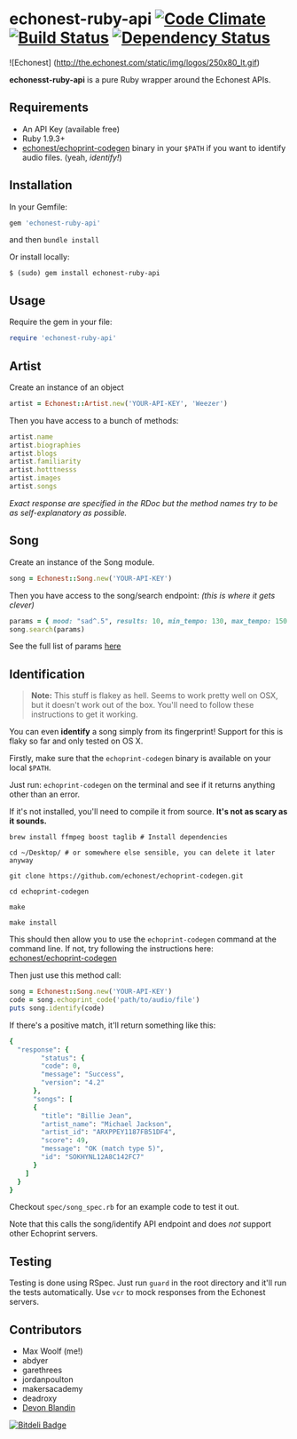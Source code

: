 # echonest-ruby-api [![Code Climate](https://codeclimate.com/github/maxehmookau/echonest-ruby-api.png)](https://codeclimate.com/github/maxehmookau/echonest-ruby-api) [![Build Status](https://travis-ci.org/maxehmookau/echonest-ruby-api.png)](https://travis-ci.org/maxehmookau/echonest-ruby-api) [![Dependency Status](https://gemnasium.com/maxehmookau/echonest-ruby-api.png)](https://gemnasium.com/maxehmookau/echonest-ruby-api)


![Echonest] (http://the.echonest.com/static/img/logos/250x80_lt.gif)

**echonesst-ruby-api** is a pure Ruby wrapper around the Echonest APIs. 

## Requirements
* An API Key (available free)
* Ruby 1.9.3+
* [echonest/echoprint-codegen](https://github.com/echonest/echoprint-codegen) binary in your `$PATH` if you want to identify audio files. (yeah, *identify!*)

## Installation

In your Gemfile:

```ruby
gem 'echonest-ruby-api'
```
    
and then `bundle install`

Or install locally:

    $ (sudo) gem install echonest-ruby-api


## Usage

Require the gem in your file:

```ruby
require 'echonest-ruby-api'
```

## Artist

Create an instance of an object

```ruby
artist = Echonest::Artist.new('YOUR-API-KEY', 'Weezer')
```

Then you have access to a bunch of methods:

```ruby
artist.name
artist.biographies
artist.blogs
artist.familiarity
artist.hotttnesss
artist.images
artist.songs
```
    
*Exact response are specified in the RDoc  but the method names try to be as self-explanatory as possible.*

## Song

Create an instance of the Song module.

```ruby
song = Echonest::Song.new('YOUR-API-KEY')
```

Then you have access to the song/search endpoint:
*(this is where it gets clever)*

```ruby
params = { mood: "sad^.5", results: 10, min_tempo: 130, max_tempo: 150 }
song.search(params)
```

See the full list of params [here](http://developer.echonest.com/docs/v4/song.html#search)

## Identification

> **Note:** This stuff is flakey as hell. Seems to work pretty well on OSX, but it doesn't work out of the box. You'll need to follow these instructions to get it working.

You can even **identify** a song simply from its fingerprint! Support for this is flaky so far and only tested on OS X.

Firstly, make sure that the `echoprint-codegen` binary is available on your local `$PATH`. 
    
Just run: `echoprint-codegen` on the terminal and see if it returns anything other than an error.
    
If it's not installed, you'll need to compile it from source. **It's not as scary as it sounds.**


    brew install ffmpeg boost taglib # Install dependencies
    
    cd ~/Desktop/ # or somewhere else sensible, you can delete it later anyway
    
    git clone https://github.com/echonest/echoprint-codegen.git
    
    cd echoprint-codegen
    
    make
    
    make install
    
This should then allow you to use the `echoprint-codegen` command at the command line. If not, try following the instructions here: [echonest/echoprint-codegen](https://github.com/echonest/echoprint-codegen)

Then just use this method call:

```ruby
song = Echonest::Song.new('YOUR-API-KEY')
code = song.echoprint_code('path/to/audio/file')
puts song.identify(code)
```

If there's a positive match, it'll return something like this:

```ruby
{
  "response": {
        "status": {
        "code": 0,
        "message": "Success",
        "version": "4.2"
      },
      "songs": [
      {
        "title": "Billie Jean",
        "artist_name": "Michael Jackson",
        "artist_id": "ARXPPEY1187FB51DF4",
        "score": 49,
        "message": "OK (match type 5)",
        "id": "SOKHYNL12A8C142FC7"
      }
    ]
  }
}
```

Checkout `spec/song_spec.rb` for an example code to test it out. 

Note that this calls the song/identify API endpoint and does *not* support other Echoprint servers.

## Testing

Testing is done using RSpec. Just run `guard` in the root directory and it'll run the tests automatically. Use `vcr` to mock responses from the Echonest servers.

## Contributors

* Max Woolf (me!)
* abdyer
* garethrees
* jordanpoulton
* makersacademy
* deadroxy
* [Devon Blandin](https://github.com/dblandin)


[![Bitdeli Badge](https://d2weczhvl823v0.cloudfront.net/maxehmookau/echonest-ruby-api/trend.png)](https://bitdeli.com/free "Bitdeli Badge")

